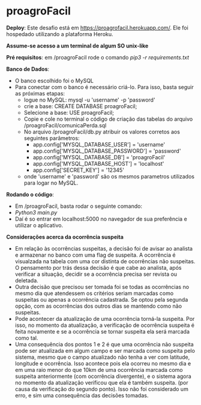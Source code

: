 # proagroFacil


**Deploy**: Este desafio está em https://proagrofacil.herokuapp.com/. Ele foi hospedado utilizando a plataforma Heroku.

**Assume-se acesso a um terminal de algum SO unix-like**

**Pré requisitos**: em  /proagroFacil rode o comando _pip3 -r requirements.txt_
 
**Banco de Dados**:	
* O banco escolhido foi o MySQL  
* Para conectar com o banco é necessário criá-lo. Para isso, basta seguir as próximas etapas:  
  * logue no MySQL: mysql -u 'username' -p 'password'  
  * crie a base: CREATE DATABASE proagroFacil;  
  * Selecione a base: USE proagroFacil;  
  * Copie e cole no terminal o código de criação das tabelas do arquivo /proagroFacil/comunicaPerda.sql  
  * No arquivo /proagroFacil/db.py atribuir os valores corretos aos seguintes parâmetros:
    * app.config['MYSQL_DATABASE_USER'] = 'username'  
    * app.config['MYSQL_DATABASE_PASSWORD'] = 'password'  
    * app.config['MYSQL_DATABASE_DB'] = 'proagroFacil'  
    * app.config['MYSQL_DATABASE_HOST'] = 'localhost'  
    * app.config['SECRET_KEY'] = '12345'  
  * onde 'username' e 'password' são os mesmos parametros utilizados para logar no MySQL.  

**Rodando o código**:
* Em /proagroFacil, basta rodar o seguinte comando:
* _Python3 main.py_
* Daí é so entrar em localhost:5000 no navegador de sua preferência e utilizar o aplicativo.

**Considerações acerca da ocorrência suspeita**
* Em relação às ocorrências suspeitas, a decisão foi de avisar ao analista e armazenar no banco com uma flag de suspeita. A ocorrência é visualzada na tabela com uma cor distinta de ocorrências não suspeitas. O pensamento por trás dessa decisão é que cabe ao analista, após verificar a situação, decidir se a ocorrência precisa ser revista ou deletada.
* Outra decisão que precisou ser tomada foi se todas as ocorrências no mesmo dia que atendessem os critérios seriam marcadas como suspeitas ou apenas a ocorrência cadastrada. Se optou pela segunda opção, com as ocorrências dos outros dias se mantendo como não suspeitas.
* Pode acontecer da atualização de uma ocorrência torná-la suspeita. Por isso, no momento da atualização, a verificação de ocorrência suspeita é feita novamente e se a ocorrência se tornar suspeita ela será marcada como tal.
* Uma consequência dos pontos 1 e 2 é que uma ocorrência não suspeita pode ser atualizada em algum campo e ser marcada como suspeita pelo sistema, mesmo que o campo atualizado não tenha a ver com latitude, longitude e ocorrência. Isso acontece pois ela ocorreu no mesmo dia e em uma raio menor do que 10km de uma ocorrência marcada como suspeita anteriormente (com ocorrência divergente), e o sistema agora no momento da atualização verificou que ela é também suspeita. (por causa da verificação do segundo ponto). Isso não foi considerado um erro, e sim uma consequência das decisões tomadas.

